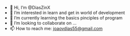 - 👋 Hi, I’m @DiasZinX
- 👀 I’m interested in learn and get in world of development
- 🌱 I’m currently learning the basics pinciples of program
- 💞️ I’m looking to collaborate on ...
- 📫 How to reach me: joaovdias55@gmail.com

<!---
DiasZinX/DiasZinX is a ✨ special ✨ repository because its `README.md` (this file) appears on your GitHub profile.
You can click the Preview link to take a look at your changes.
--->
